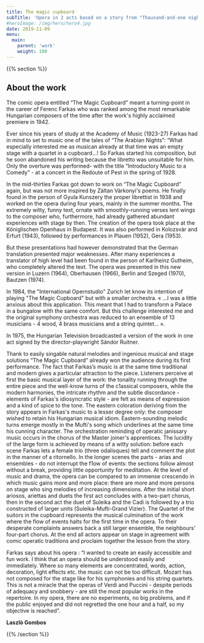 ```yaml
---
title: The magic cupboard
subTitle: 'Opera in 2 acts based on a story from "Thausand-and-one nights"'
#heroImage: /img/hero/hero4.jpg
date: 2019-11-09
menu:
  main:
    parent: 'work'
    weight: 100
---
```


{{% section %}}
## About the work

The comic opera entitled “The Magic Cupboard” meant a turning-point in the career of Ferenc Farkas who was ranked among the most remarkable Hungarian composers of the time after the work's highly acclaimed premiere in 1942.

Ever since his years of study at the Academy of Music (1923-27) Farkas had in mind to set to music one of the tales of “The Arabian Nights”: “What especially interested me as musican already at that time was an empty stage with a quartet in a cupboard…! So Farkas started his composition, but he soon abandoned his writing because the libretto was unsuitable for him. Only the overture was performed- with the title “Introductory Music to a Comedy” - at a concert in the Redoute of Pest in the spring of 1928.

In the mid-thirties Farkas got down to work on “The Magic Cupboard” again, but was not more inspired by Zàltan Vàrkonyi's poems. He finally found in the person of Gyula Kunszery the proper librettist in 1938 and worked on the opera during four years, mainly in the summer months. The extremely witty, funny text, ornate with smoothly-running verses lent wings to the composer who, furthermore, had already gathered abundant experiences with stage by then. The creation of the opera took place at the Königlischen Openhaus in Budapest. It was also performed in Kolozsvàr and Erfurt (1943), followed by performances in Plauen (1952), Gera (1953).

But these presentations had however demonstrated that the German translation presented major weaknesses. After many experiences a translator of high level had been found in the person of Karlheinz Gutheim, who completely altered the text. The opera was presented in this new version in Luzern (1964), Oberhausen (1966), Berlin and Szeged (1970), Bautzen (1974).

In 1984, the "International Opernstudio" Zurich let know its intention of playing "The Magic Cupboard" but with a smaller orchestra. « …I was a little anxious about this application. This meant that I had to transform a Palace in a bungalow with the same comfort. But this challenge interested me and the original symphony orchestra was reduced to an ensemble of 13 musicians - 4 wood, 4 brass musicians and a string quintet… ».

In 1975, the Hungarian Television broadcasted a version of the work in one act signed by the director-playwright Sàndor Ruitner.

Thank to easily singable natural melodies and ingenious musical and stage solutions “The Magic Cupboard” already won the audience during its first performance. The fact that Farkas’s music is at the same time traditional and modern gives a particular attraction to the piece. Listeners perceive at first the basic musical layer of the work: the tonality running through the entire piece and the well-know turns of the c1assical composers, while the modern harmonies, the intricate rhythm and the subtle discordance - elements of Farkas's idiosyncratic style - are felt as means of expression and a kind of spice to the tone. The eastern coloration deriving from the story appears in Farkas's music to a lesser degree only: the composer wished to retain his Hungarian musical idiom. Eastern-sounding melodic turns emerge mostly in the Mufti's song which underlines at the same time his cunning character. The orchestration reminding of operatic janissary music occurs in the chorus of the Master joiner's apprentices. The lucidity of the large form is achieved by means of a witty solution: before each scene Farkas lets a female trio (three odalisques) tell and comment the plot in the manner of a ritornello. In the longer scenes the parts - arias and ensembles - do not interrupt the f1ow of events: the sections follow almost without a break, providing little opportunity for meditation. At the level of music and drama, the opera can be compared to an immense crescendo in which music gains more and more place: there are more and more persons on stage who sing melodies of increasing dimensions. After the initial short ariosos, ariettas and duets the first act concludes with a two-part chorus, then in the second act the duet of Suleika and the Cadi is followed by a trio constructed of larger units (Suleika-Mufti-Grand Vizier). The Quartet of the suitors in the cupboard represents the musical culmination of the work where the flow of events halts for the first time in the opera. To their desperate complaints answers back a still larger ensemble, the neighbours' four-part chorus. At the end all actors appear on stage in agreement with comic operatic traditions and proclaim together the lesson from the story.

Farkas says about his opera : “I wanted to create an easily accessible and fun work. I think that an opera should be understood easily and immediately. Where so many elements are concentrated, words, action, decoration, light effects etc. the music can not be too difficult. Mozart has not composed for the stage like for his symphonies and his string quartets. This is not a miracle that the operas of Verdi and Puccini - despite periods of adequacy and snobbery - are still the most popular works in the repertoire.  In my opera, there are no experiments, no big problems, and if the public enjoyed and did not regretted the one hour and a half, so my objective  is reached”.

**Laszlò Gombos**

{{% /section %}}